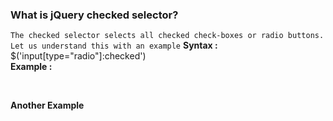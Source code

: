 ### What is jQuery checked selector?
`The checked selector selects all checked check-boxes or radio buttons. Let us understand this with an example`
**Syntax :**
$('input[type="radio"]:checked')</br>
**Example :**
   <script type="text/javascript"></br>
        $(document).ready(function () {</br>
            $('#btnSubmit').click(function () {</br>
                var result = $('input[type="radio"]:checked');</br>
                if (result.length > 0) {</br>
                    $('#divResult').html(result.val() + " is checked");</br>
                }</br>
                else {</br>
                    $('#divResult').html("No radio button checked");</br>
                }</br>
            });</br>
        });</br>
    </script></br>
    
   **Another Example**
     <script></br>
      $(document).ready(function(){</br>
          $('#btnSubmit').click(function(){</br>
              var result = $('input[type="checkbox"]:checked');</br>
              if(result.length>0){</br>
               var resultString = result.length + " checkbox Chcked </br>";</br>
                 result.each(function () {</br>
                     resultString  += $(this).val() + "</br>"</br>
                      console.log($(this).val());</br>
                  })</br>
                  $('#divResult').html(resultString);</br>
              }</br>
              else{</br>
                  $('#divResult').html("No Checkbox chcked");</br>
              }</br>
          })</br>
      })</br>
  </script></br>
    <script>
      $(document).ready(function(){
          $('#btnGetSelectedSkills').click(function(){
             CheckboxGroup("skills");
          })
            $('#btnGetSelectedCities').click(function () {
              CheckboxGroup("cities");
          })


          function CheckboxGroup(value){
              debugger
               var result = $('input[type="checkbox"][name="'+value+'"]:checked');
              if (result.length > 0) {
                  var resultString = result.length + " checkbox Chcked </br>";
                  result.each(function () {
                      resultString += $(this).val() + "</br>"
                      console.log($(this).val());
                  })
                  $('#div'+value+'').html(resultString);
              }
              else {
                  $('#div'+ value +'').html("No Checkbox chcked");
              }

          }
      })
  </script>
